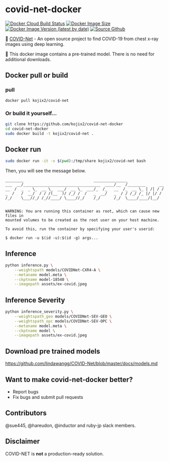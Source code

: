 # covid-net-docker
[![Docker Cloud Build Status](https://img.shields.io/docker/cloud/build/kojix2/covid-net?style=flat-square)](https://hub.docker.com/r/kojix2/covid-net/builds)
[![Docker Image Size](https://img.shields.io/docker/image-size/kojix2/covid-net?style=flat-square)](https://hub.docker.com/r/kojix2/covid-net)
[![Docker Image Version (latest by date)](https://img.shields.io/docker/v/kojix2/covid-net?style=flat-square)](https://hub.docker.com/r/kojix2/covid-net/tags)
[![Source Github](https://img.shields.io/badge/source-github-green?style=flat-square)](https://github.com/kojix2/covid-net-docker)

:couple: [COVID-Net](https://github.com/lindawangg/COVID-Net) - An open source project to find COVID-19 from chest x-ray images using deep learning.

:orange: This docker image contains a pre-trained model. There is no need for additional downloads.
 
## Docker pull or build

### pull

```sh
docker pull kojix2/covid-net
```

### Or build it yourself...

```sh
git clone https://github.com/kojix2/covid-net-docker
cd covid-net-docker
sudo docker build -t kojix2/covid-net .
```

## Docker run

```sh
sudo docker run -it -v $(pwd):/tmp/share kojix2/covid-net bash
```

Then, you will see the message below.

```console
________                               _______________                
___  __/__________________________________  ____/__  /________      __
__  /  _  _ \_  __ \_  ___/  __ \_  ___/_  /_   __  /_  __ \_ | /| / /
_  /   /  __/  / / /(__  )/ /_/ /  /   _  __/   _  / / /_/ /_ |/ |/ / 
/_/    \___//_/ /_//____/ \____//_/    /_/      /_/  \____/____/|__/


WARNING: You are running this container as root, which can cause new files in
mounted volumes to be created as the root user on your host machine.

To avoid this, run the container by specifying your user's userid:

$ docker run -u $(id -u):$(id -g) args...

```

## Inference

```sh
python inference.py \
    --weightspath models/COVIDNet-CXR4-A \
    --metaname model.meta \
    --ckptname model-18540 \
    --imagepath assets/ex-covid.jpeg
```

## Inference Severity

```sh
python inference_severity.py \
    --weightspath_geo models/COVIDNet-SEV-GEO \
    --weightspath_opc models/COVIDNet-SEV-OPC \
    --metaname model.meta \
    --ckptname model \
    --imagepath assets/ex-covid.jpeg
```

## Download pre trained models

https://github.com/lindawangg/COVID-Net/blob/master/docs/models.md

## Want to make covid-net-docker better?

* Report bugs
* Fix bugs and submit pull requests

## Contributors

@sue445, @hareudon, @inductor and ruby-jp slack members.

## Disclaimer

COVID-NET is **not** a production-ready solution.
